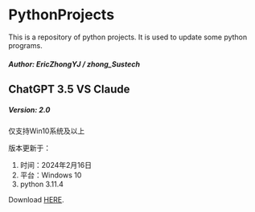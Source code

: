 # PythonProjects

This is a repository of python projects. It is used to update some python programs.

##### Author: EricZhongYJ / zhong_Sustech

## ChatGPT 3.5 VS Claude 

##### Version: 2.0

仅支持Win10系统及以上

版本更新于：

1. 时间：2024年2月16日
2. 平台：Windows 10
3. python 3.11.4

Download [HERE](https://raw.githubusercontent.com/EricZhongYJ/PythonProjects/main/ChatGpt/ChatGpt.exe).
